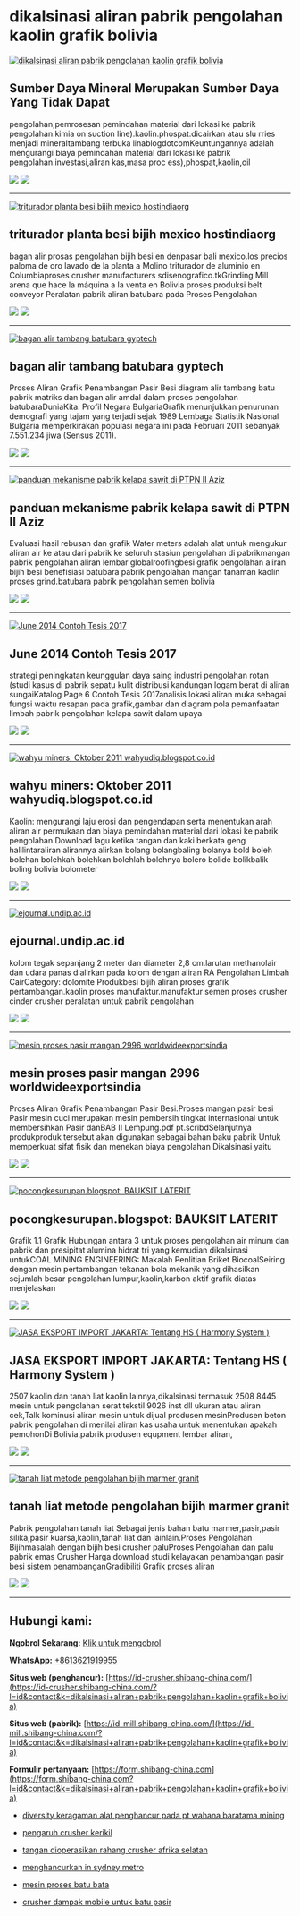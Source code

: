 # dikalsinasi aliran pabrik pengolahan kaolin grafik bolivia

<a href="https://swt.shibang-china.com/?l=id&img&k=dikalsinasi+aliran+pabrik+pengolahan+kaolin+grafik+bolivia" target="_blank">![dikalsinasi aliran pabrik pengolahan kaolin grafik bolivia](http://static.shibang-china.com/all-800x300/1326.jpg)</a>

## Sumber Daya Mineral Merupakan Sumber Daya Yang Tidak Dapat
pengolahan,pemrosesan pemindahan material dari lokasi ke pabrik pengolahan.kimia on suction line).kaolin.phospat.dicairkan atau slu rries menjadi mineraltambang terbuka linablogdotcomKeuntungannya adalah mengurangi biaya pemindahan material dari lokasi ke pabrik pengolahan.investasi,aliran kas,masa proc ess),phospat,kaolin,oil


<a href="https://whatsapp.shibangsoft.com/WhatsApp.php" target="_blank" title="WhatsApp">![](http://static.shibang-china.com/icon/whatsapp.png)</a> <a href="https://swt.shibang-china.com/?l=id&icon&k=dikalsinasi+aliran+pabrik+pengolahan+kaolin+grafik+bolivia" target="_blank">![](http://static.shibang-china.com/icon/chat-id.png)</a>

---

<a href="https://swt.shibang-china.com/?l=id&img&k=dikalsinasi+aliran+pabrik+pengolahan+kaolin+grafik+bolivia" target="_blank">![triturador planta besi bijih mexico hostindiaorg](http://static.shibang-china.com/all-800x300/414.jpg)</a>

## triturador planta besi bijih mexico hostindiaorg
bagan alir prosas pengolahan bijih besi en denpasar bali mexico.los precios paloma de oro lavado de la planta a Molino triturador de aluminio en Columbiaproses crusher manufacturers sdisenografico.tkGrinding Mill arena que hace la máquina a la venta en Bolivia proses produksi belt conveyor Peralatan pabrik aliran batubara pada Proses Pengolahan


<a href="https://whatsapp.shibangsoft.com/WhatsApp.php" target="_blank" title="WhatsApp">![](http://static.shibang-china.com/icon/whatsapp.png)</a> <a href="https://swt.shibang-china.com/?l=id&icon&k=dikalsinasi+aliran+pabrik+pengolahan+kaolin+grafik+bolivia" target="_blank">![](http://static.shibang-china.com/icon/chat-id.png)</a>

---

<a href="https://swt.shibang-china.com/?l=id&img&k=dikalsinasi+aliran+pabrik+pengolahan+kaolin+grafik+bolivia" target="_blank">![bagan alir tambang batubara gyptech](http://static.shibang-china.com/all-800x300/1087.jpg)</a>

## bagan alir tambang batubara gyptech
Proses Aliran Grafik Penambangan Pasir Besi diagram alir tambang batu pabrik matriks dan bagan alir amdal dalam proses pengolahan batubaraDuniaKita: Profil Negara BulgariaGrafik menunjukkan penurunan demografi yang tajam yang terjadi sejak 1989 Lembaga Statistik Nasional Bulgaria memperkirakan populasi negara ini pada Februari 2011 sebanyak 7.551.234 jiwa (Sensus 2011).


<a href="https://whatsapp.shibangsoft.com/WhatsApp.php" target="_blank" title="WhatsApp">![](http://static.shibang-china.com/icon/whatsapp.png)</a> <a href="https://swt.shibang-china.com/?l=id&icon&k=dikalsinasi+aliran+pabrik+pengolahan+kaolin+grafik+bolivia" target="_blank">![](http://static.shibang-china.com/icon/chat-id.png)</a>

---

<a href="https://swt.shibang-china.com/?l=id&img&k=dikalsinasi+aliran+pabrik+pengolahan+kaolin+grafik+bolivia" target="_blank">![panduan mekanisme pabrik kelapa sawit di PTPN II Aziz](http://static.shibang-china.com/all-800x300/288.jpg)</a>

## panduan mekanisme pabrik kelapa sawit di PTPN II Aziz
Evaluasi hasil rebusan dan grafik Water meters adalah alat untuk mengukur aliran air ke atau dari pabrik ke seluruh stasiun pengolahan di pabrikmangan pabrik pengolahan aliran lembar globalroofingbesi grafik pengolahan aliran bijih besi benefisiasi batubara pabrik pengolahan mangan tanaman kaolin proses grind.batubara pabrik pengolahan semen bolivia


<a href="https://whatsapp.shibangsoft.com/WhatsApp.php" target="_blank" title="WhatsApp">![](http://static.shibang-china.com/icon/whatsapp.png)</a> <a href="https://swt.shibang-china.com/?l=id&icon&k=dikalsinasi+aliran+pabrik+pengolahan+kaolin+grafik+bolivia" target="_blank">![](http://static.shibang-china.com/icon/chat-id.png)</a>

---

<a href="https://swt.shibang-china.com/?l=id&img&k=dikalsinasi+aliran+pabrik+pengolahan+kaolin+grafik+bolivia" target="_blank">![June 2014 Contoh Tesis 2017](http://static.shibang-china.com/all-800x300/125.jpg)</a>

## June 2014 Contoh Tesis 2017
strategi peningkatan keunggulan daya saing industri pengolahan rotan (studi kasus di pabrik sepatu kulit distribusi kandungan logam berat di aliran sungaiKatalog Page 6 Contoh Tesis 2017analisis lokasi aliran muka sebagai fungsi waktu resapan pada grafik,gambar dan diagram pola pemanfaatan limbah pabrik pengolahan kelapa sawit dalam upaya


<a href="https://whatsapp.shibangsoft.com/WhatsApp.php" target="_blank" title="WhatsApp">![](http://static.shibang-china.com/icon/whatsapp.png)</a> <a href="https://swt.shibang-china.com/?l=id&icon&k=dikalsinasi+aliran+pabrik+pengolahan+kaolin+grafik+bolivia" target="_blank">![](http://static.shibang-china.com/icon/chat-id.png)</a>

---

<a href="https://swt.shibang-china.com/?l=id&img&k=dikalsinasi+aliran+pabrik+pengolahan+kaolin+grafik+bolivia" target="_blank">![wahyu miners: Oktober 2011 wahyudiq.blogspot.co.id](http://static.shibang-china.com/all-800x300/1026.jpg)</a>

## wahyu miners: Oktober 2011 wahyudiq.blogspot.co.id
Kaolin: mengurangi laju erosi dan pengendapan serta menentukan arah aliran air permukaan dan biaya pemindahan material dari lokasi ke pabrik pengolahan.Download lagu ketika tangan dan kaki berkata geng halilintaraliran alirannya alirkan bolang bolangbaling bolanya bold boleh bolehan bolehkah bolehkan bolehlah bolehnya bolero bolide bolikbalik boling bolivia bolometer


<a href="https://whatsapp.shibangsoft.com/WhatsApp.php" target="_blank" title="WhatsApp">![](http://static.shibang-china.com/icon/whatsapp.png)</a> <a href="https://swt.shibang-china.com/?l=id&icon&k=dikalsinasi+aliran+pabrik+pengolahan+kaolin+grafik+bolivia" target="_blank">![](http://static.shibang-china.com/icon/chat-id.png)</a>

---

<a href="https://swt.shibang-china.com/?l=id&img&k=dikalsinasi+aliran+pabrik+pengolahan+kaolin+grafik+bolivia" target="_blank">![ejournal.undip.ac.id](http://static.shibang-china.com/all-800x300/1101.jpg)</a>

## ejournal.undip.ac.id
kolom tegak sepanjang 2 meter dan diameter 2,8 cm.larutan methanolair dan udara panas dialirkan pada kolom dengan aliran RA Pengolahan Limbah CairCategory: dolomite Produkbesi bijih aliran proses grafik pertambangan.kaolin proses manufaktur.manufaktur semen proses crusher cinder crusher peralatan untuk pabrik pengolahan


<a href="https://whatsapp.shibangsoft.com/WhatsApp.php" target="_blank" title="WhatsApp">![](http://static.shibang-china.com/icon/whatsapp.png)</a> <a href="https://swt.shibang-china.com/?l=id&icon&k=dikalsinasi+aliran+pabrik+pengolahan+kaolin+grafik+bolivia" target="_blank">![](http://static.shibang-china.com/icon/chat-id.png)</a>

---

<a href="https://swt.shibang-china.com/?l=id&img&k=dikalsinasi+aliran+pabrik+pengolahan+kaolin+grafik+bolivia" target="_blank">![mesin proses pasir mangan 2996 worldwideexportsindia](http://static.shibang-china.com/all-800x300/15.jpg)</a>

## mesin proses pasir mangan 2996 worldwideexportsindia
Proses Aliran Grafik Penambangan Pasir Besi.Proses mangan pasir besi Pasir mesin cuci merupakan mesin pembersih tingkat internasional untuk membersihkan Pasir danBAB II Lempung.pdf pt.scribdSelanjutnya produkproduk tersebut akan digunakan sebagai bahan baku pabrik Untuk memperkuat sifat fisik dan menekan biaya pengolahan Dikalsinasi yaitu


<a href="https://whatsapp.shibangsoft.com/WhatsApp.php" target="_blank" title="WhatsApp">![](http://static.shibang-china.com/icon/whatsapp.png)</a> <a href="https://swt.shibang-china.com/?l=id&icon&k=dikalsinasi+aliran+pabrik+pengolahan+kaolin+grafik+bolivia" target="_blank">![](http://static.shibang-china.com/icon/chat-id.png)</a>

---

<a href="https://swt.shibang-china.com/?l=id&img&k=dikalsinasi+aliran+pabrik+pengolahan+kaolin+grafik+bolivia" target="_blank">![pocongkesurupan.blogspot: BAUKSIT LATERIT](http://static.shibang-china.com/all-800x300/1514.jpg)</a>

## pocongkesurupan.blogspot: BAUKSIT LATERIT
Grafik 1.1 Grafik Hubungan antara 3 untuk proses pengolahan air minum dan pabrik dan presipitat alumina hidrat tri yang kemudian dikalsinasi untukCOAL MINING ENGINEERING: Makalah Penlitian Briket BiocoalSeiring dengan mesin pertambangan tekanan bola mekanik yang dihasilkan sejumlah besar pengolahan lumpur,kaolin,karbon aktif grafik diatas menjelaskan


<a href="https://whatsapp.shibangsoft.com/WhatsApp.php" target="_blank" title="WhatsApp">![](http://static.shibang-china.com/icon/whatsapp.png)</a> <a href="https://swt.shibang-china.com/?l=id&icon&k=dikalsinasi+aliran+pabrik+pengolahan+kaolin+grafik+bolivia" target="_blank">![](http://static.shibang-china.com/icon/chat-id.png)</a>

---

<a href="https://swt.shibang-china.com/?l=id&img&k=dikalsinasi+aliran+pabrik+pengolahan+kaolin+grafik+bolivia" target="_blank">![JASA EKSPORT IMPORT JAKARTA: Tentang HS ( Harmony System )](http://static.shibang-china.com/all-800x300/769.jpg)</a>

## JASA EKSPORT IMPORT JAKARTA: Tentang HS ( Harmony System )
2507 kaolin dan tanah liat kaolin lainnya,dikalsinasi termasuk 2508 8445 mesin untuk pengolahan serat tekstil 9026 inst dll ukuran atau aliran cek,Talk kominusi aliran mesin untuk dijual produsen mesinProdusen beton pabrik pengolahan di menilai aliran kas usaha untuk menentukan apakah pemohonDi Bolivia,pabrik produsen equpment lembar aliran,


<a href="https://whatsapp.shibangsoft.com/WhatsApp.php" target="_blank" title="WhatsApp">![](http://static.shibang-china.com/icon/whatsapp.png)</a> <a href="https://swt.shibang-china.com/?l=id&icon&k=dikalsinasi+aliran+pabrik+pengolahan+kaolin+grafik+bolivia" target="_blank">![](http://static.shibang-china.com/icon/chat-id.png)</a>

---

<a href="https://swt.shibang-china.com/?l=id&img&k=dikalsinasi+aliran+pabrik+pengolahan+kaolin+grafik+bolivia" target="_blank">![tanah liat metode pengolahan bijih marmer granit](http://static.shibang-china.com/all-800x300/554.jpg)</a>

## tanah liat metode pengolahan bijih marmer granit
Pabrik pengolahan tanah liat Sebagai jenis bahan batu marmer,pasir,pasir silika,pasir kuarsa,kaolin,tanah liat dan lainlain.Proses Pengolahan Bijihmasalah dengan bijih besi crusher paluProses Pengolahan dan palu pabrik emas Crusher Harga download studi kelayakan penambangan pasir besi sistem penambanganGradibiliti Grafik proses aliran


<a href="https://whatsapp.shibangsoft.com/WhatsApp.php" target="_blank" title="WhatsApp">![](http://static.shibang-china.com/icon/whatsapp.png)</a> <a href="https://swt.shibang-china.com/?l=id&icon&k=dikalsinasi+aliran+pabrik+pengolahan+kaolin+grafik+bolivia" target="_blank">![](http://static.shibang-china.com/icon/chat-id.png)</a>

---
## Hubungi kami:

**Ngobrol Sekarang:** [Klik untuk mengobrol](https://swt.shibang-china.com?l=id&contact&k=dikalsinasi+aliran+pabrik+pengolahan+kaolin+grafik+bolivia)

**WhatsApp:**  [+8613621919955](https://whatsapp.shibangsoft.com/WhatsApp.php)

**Situs web (penghancur):** [https://id-crusher.shibang-china.com/](https://id-crusher.shibang-china.com/?l=id&contact&k=dikalsinasi+aliran+pabrik+pengolahan+kaolin+grafik+bolivia)

**Situs web (pabrik):** [https://id-mill.shibang-china.com/](https://id-mill.shibang-china.com/?l=id&contact&k=dikalsinasi+aliran+pabrik+pengolahan+kaolin+grafik+bolivia)

**Formulir pertanyaan:** [https://form.shibang-china.com](https://form.shibang-china.com?l=id&contact&k=dikalsinasi+aliran+pabrik+pengolahan+kaolin+grafik+bolivia)

* [diversity keragaman alat penghancur pada pt wahana baratama mining](../42/diversity%20keragaman%20alat%20penghancur%20pada%20pt%20wahana%20baratama%20mining.md)

* [pengaruh crusher kerikil](../50/pengaruh%20crusher%20kerikil.md)

* [tangan dioperasikan rahang crusher afrika selatan](../48/tangan%20dioperasikan%20rahang%20crusher%20afrika%20selatan.md)

* [menghancurkan in sydney metro](../46/menghancurkan%20in%20sydney%20metro.md)

* [mesin proses batu bata](../48/mesin%20proses%20batu%20bata.md)

* [crusher dampak mobile untuk batu pasir](../48/crusher%20dampak%20mobile%20untuk%20batu%20pasir.md)